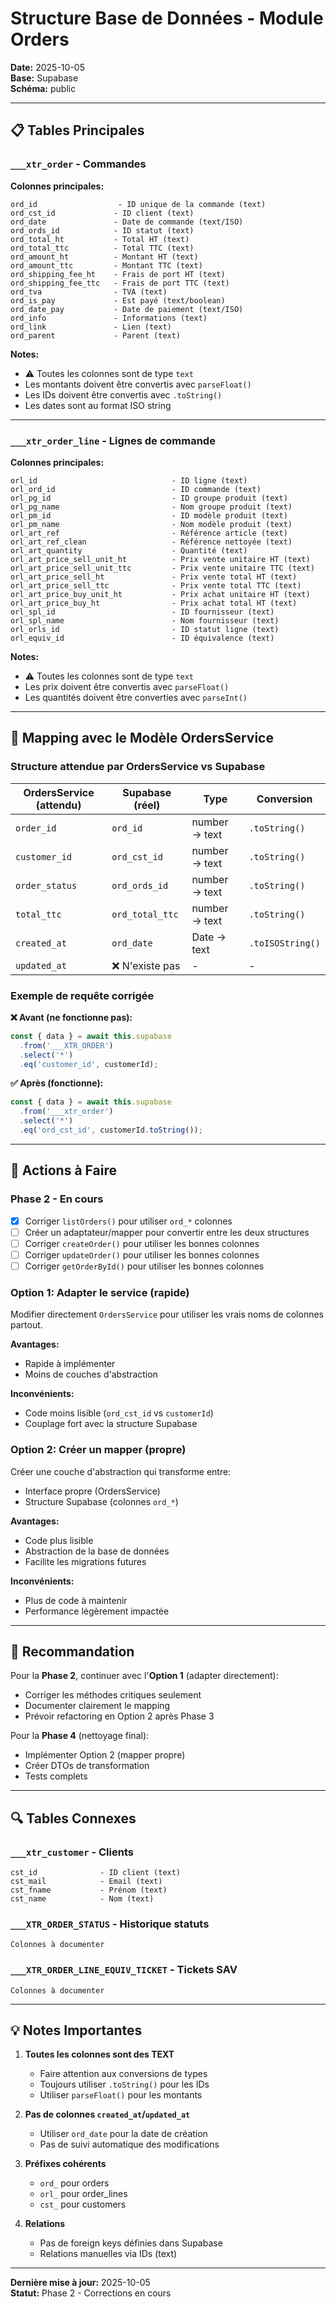 # Structure Base de Données - Module Orders

**Date:** 2025-10-05  
**Base:** Supabase  
**Schéma:** public

---

## 📋 Tables Principales

### `___xtr_order` - Commandes

**Colonnes principales:**
```
ord_id                  - ID unique de la commande (text)
ord_cst_id             - ID client (text)
ord_date               - Date de commande (text/ISO)
ord_ords_id            - ID statut (text)
ord_total_ht           - Total HT (text)
ord_total_ttc          - Total TTC (text)
ord_amount_ht          - Montant HT (text)
ord_amount_ttc         - Montant TTC (text)
ord_shipping_fee_ht    - Frais de port HT (text)
ord_shipping_fee_ttc   - Frais de port TTC (text)
ord_tva                - TVA (text)
ord_is_pay             - Est payé (text/boolean)
ord_date_pay           - Date de paiement (text/ISO)
ord_info               - Informations (text)
ord_link               - Lien (text)
ord_parent             - Parent (text)
```

**Notes:**
- ⚠️ Toutes les colonnes sont de type `text`
- Les montants doivent être convertis avec `parseFloat()`
- Les IDs doivent être convertis avec `.toString()`
- Les dates sont au format ISO string

---

### `___xtr_order_line` - Lignes de commande

**Colonnes principales:**
```
orl_id                              - ID ligne (text)
orl_ord_id                          - ID commande (text)
orl_pg_id                           - ID groupe produit (text)
orl_pg_name                         - Nom groupe produit (text)
orl_pm_id                           - ID modèle produit (text)
orl_pm_name                         - Nom modèle produit (text)
orl_art_ref                         - Référence article (text)
orl_art_ref_clean                   - Référence nettoyée (text)
orl_art_quantity                    - Quantité (text)
orl_art_price_sell_unit_ht          - Prix vente unitaire HT (text)
orl_art_price_sell_unit_ttc         - Prix vente unitaire TTC (text)
orl_art_price_sell_ht               - Prix vente total HT (text)
orl_art_price_sell_ttc              - Prix vente total TTC (text)
orl_art_price_buy_unit_ht           - Prix achat unitaire HT (text)
orl_art_price_buy_ht                - Prix achat total HT (text)
orl_spl_id                          - ID fournisseur (text)
orl_spl_name                        - Nom fournisseur (text)
orl_orls_id                         - ID statut ligne (text)
orl_equiv_id                        - ID équivalence (text)
```

**Notes:**
- ⚠️ Toutes les colonnes sont de type `text`
- Les prix doivent être convertis avec `parseFloat()`
- Les quantités doivent être converties avec `parseInt()`

---

## 🔄 Mapping avec le Modèle OrdersService

### Structure attendue par OrdersService vs Supabase

| OrdersService (attendu) | Supabase (réel) | Type | Conversion |
|------------------------|-----------------|------|------------|
| `order_id` | `ord_id` | number → text | `.toString()` |
| `customer_id` | `ord_cst_id` | number → text | `.toString()` |
| `order_status` | `ord_ords_id` | number → text | `.toString()` |
| `total_ttc` | `ord_total_ttc` | number → text | `.toString()` |
| `created_at` | `ord_date` | Date → text | `.toISOString()` |
| `updated_at` | ❌ N'existe pas | - | - |

### Exemple de requête corrigée

**❌ Avant (ne fonctionne pas):**
```typescript
const { data } = await this.supabase
  .from('___XTR_ORDER')
  .select('*')
  .eq('customer_id', customerId);
```

**✅ Après (fonctionne):**
```typescript
const { data } = await this.supabase
  .from('___xtr_order')
  .select('*')
  .eq('ord_cst_id', customerId.toString());
```

---

## 🎯 Actions à Faire

### Phase 2 - En cours
- [x] Corriger `listOrders()` pour utiliser `ord_*` colonnes
- [ ] Créer un adaptateur/mapper pour convertir entre les deux structures
- [ ] Corriger `createOrder()` pour utiliser les bonnes colonnes
- [ ] Corriger `updateOrder()` pour utiliser les bonnes colonnes
- [ ] Corriger `getOrderById()` pour utiliser les bonnes colonnes

### Option 1: Adapter le service (rapide)
Modifier directement `OrdersService` pour utiliser les vrais noms de colonnes partout.

**Avantages:**
- Rapide à implémenter
- Moins de couches d'abstraction

**Inconvénients:**
- Code moins lisible (`ord_cst_id` vs `customerId`)
- Couplage fort avec la structure Supabase

### Option 2: Créer un mapper (propre)
Créer une couche d'abstraction qui transforme entre:
- Interface propre (OrdersService)
- Structure Supabase (colonnes `ord_*`)

**Avantages:**
- Code plus lisible
- Abstraction de la base de données
- Facilite les migrations futures

**Inconvénients:**
- Plus de code à maintenir
- Performance légèrement impactée

---

## 📝 Recommandation

Pour la **Phase 2**, continuer avec l'**Option 1** (adapter directement):
- Corriger les méthodes critiques seulement
- Documenter clairement le mapping
- Prévoir refactoring en Option 2 après Phase 3

Pour la **Phase 4** (nettoyage final):
- Implémenter Option 2 (mapper propre)
- Créer DTOs de transformation
- Tests complets

---

## 🔍 Tables Connexes

### `___xtr_customer` - Clients
```
cst_id              - ID client (text)
cst_mail            - Email (text)
cst_fname           - Prénom (text)
cst_name            - Nom (text)
```

### `___XTR_ORDER_STATUS` - Historique statuts
```
Colonnes à documenter
```

### `___XTR_ORDER_LINE_EQUIV_TICKET` - Tickets SAV
```
Colonnes à documenter
```

---

## 💡 Notes Importantes

1. **Toutes les colonnes sont des TEXT**
   - Faire attention aux conversions de types
   - Toujours utiliser `.toString()` pour les IDs
   - Utiliser `parseFloat()` pour les montants

2. **Pas de colonnes `created_at`/`updated_at`**
   - Utiliser `ord_date` pour la date de création
   - Pas de suivi automatique des modifications

3. **Préfixes cohérents**
   - `ord_` pour orders
   - `orl_` pour order_lines
   - `cst_` pour customers

4. **Relations**
   - Pas de foreign keys définies dans Supabase
   - Relations manuelles via IDs (text)

---

**Dernière mise à jour:** 2025-10-05  
**Statut:** Phase 2 - Corrections en cours
